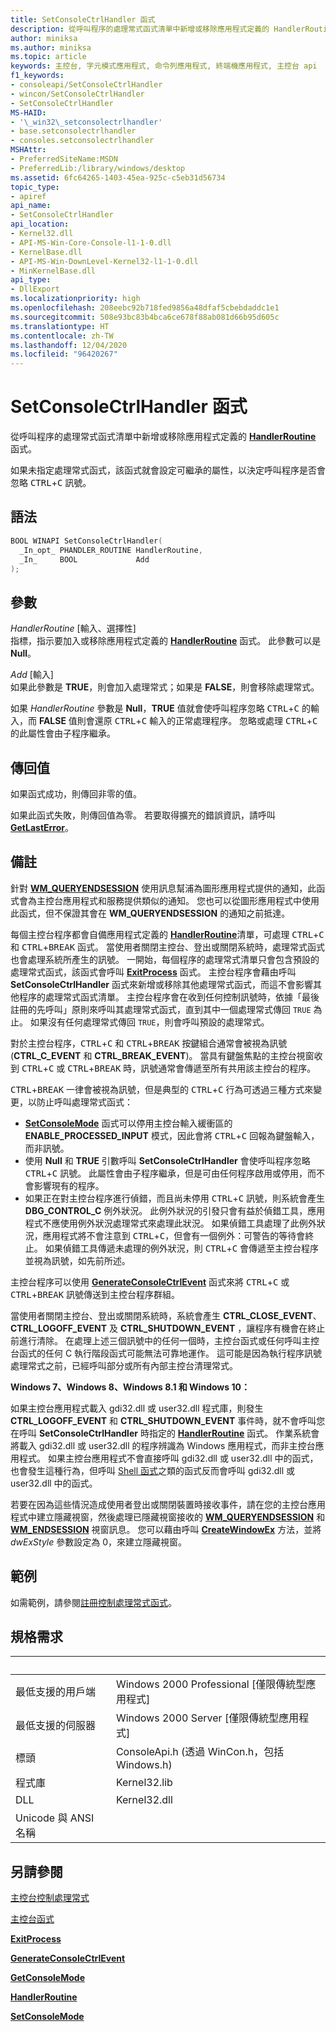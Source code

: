 ```yaml
---
title: SetConsoleCtrlHandler 函式
description: 從呼叫程序的處理常式函式清單中新增或移除應用程式定義的 HandlerRoutine 函式。
author: miniksa
ms.author: miniksa
ms.topic: article
keywords: 主控台, 字元模式應用程式, 命令列應用程式, 終端機應用程式, 主控台 api
f1_keywords:
- consoleapi/SetConsoleCtrlHandler
- wincon/SetConsoleCtrlHandler
- SetConsoleCtrlHandler
MS-HAID:
- '\_win32\_setconsolectrlhandler'
- base.setconsolectrlhandler
- consoles.setconsolectrlhandler
MSHAttr:
- PreferredSiteName:MSDN
- PreferredLib:/library/windows/desktop
ms.assetid: 6fc64265-1403-45ea-925c-c5eb31d56734
topic_type:
- apiref
api_name:
- SetConsoleCtrlHandler
api_location:
- Kernel32.dll
- API-MS-Win-Core-Console-l1-1-0.dll
- KernelBase.dll
- API-MS-Win-DownLevel-Kernel32-l1-1-0.dll
- MinKernelBase.dll
api_type:
- DllExport
ms.localizationpriority: high
ms.openlocfilehash: 208eebc92b718fed9856a48dfaf5cbebdaddc1e1
ms.sourcegitcommit: 508e93bc83b4bca6ce678f88ab081d66b95d605c
ms.translationtype: HT
ms.contentlocale: zh-TW
ms.lasthandoff: 12/04/2020
ms.locfileid: "96420267"
---
```

# <a name="setconsolectrlhandler-function"></a>SetConsoleCtrlHandler 函式

從呼叫程序的處理常式函式清單中新增或移除應用程式定義的 [**HandlerRoutine**](handlerroutine.md) 函式。

如果未指定處理常式函式，該函式就會設定可繼承的屬性，以決定呼叫程序是否會忽略 <kbd>CTRL</kbd>+<kbd>C</kbd> 訊號。

## <a name="syntax"></a>語法

```C
BOOL WINAPI SetConsoleCtrlHandler(
  _In_opt_ PHANDLER_ROUTINE HandlerRoutine,
  _In_     BOOL             Add
);
```

## <a name="parameters"></a>參數

*HandlerRoutine* \[輸入、選擇性\]  
指標，指示要加入或移除應用程式定義的 [**HandlerRoutine**](handlerroutine.md) 函式。 此參數可以是 **Null**。

*Add* \[輸入\]  
如果此參數是 **TRUE**，則會加入處理常式；如果是 **FALSE**，則會移除處理常式。

如果 *HandlerRoutine* 參數是 **Null**，**TRUE** 值就會使呼叫程序忽略 <kbd>CTRL</kbd>+<kbd>C</kbd> 的輸入，而 **FALSE** 值則會還原 <kbd>CTRL</kbd>+<kbd>C</kbd> 輸入的正常處理程序。 忽略或處理 <kbd>CTRL</kbd>+<kbd>C</kbd> 的此屬性會由子程序繼承。

## <a name="return-value"></a>傳回值

如果函式成功，則傳回非零的值。

如果此函式失敗，則傳回值為零。 若要取得擴充的錯誤資訊，請呼叫 [**GetLastError**](https://msdn.microsoft.com/library/windows/desktop/ms679360)。

## <a name="remarks"></a>備註

針對 [**WM\_QUERYENDSESSION**](https://msdn.microsoft.com/library/windows/desktop/aa376890) 使用訊息幫浦為圖形應用程式提供的通知，此函式會為主控台應用程式和服務提供類似的通知。 您也可以從圖形應用程式中使用此函式，但不保證其會在 **WM\_QUERYENDSESSION** 的通知之前抵達。

每個主控台程序都會自備應用程式定義的 [**HandlerRoutine**](handlerroutine.md)清單，可處理 <kbd>CTRL</kbd>+<kbd>C</kbd> 和 <kbd>CTRL</kbd>+<kbd>BREAK</kbd> 函式。 當使用者關閉主控台、登出或關閉系統時，處理常式函式也會處理系統所產生的訊號。 一開始，每個程序的處理常式清單只會包含預設的處理常式函式，該函式會呼叫 [**ExitProcess**](https://msdn.microsoft.com/library/windows/desktop/ms682658) 函式。 主控台程序會藉由呼叫 **SetConsoleCtrlHandler** 函式來新增或移除其他處理常式函式，而這不會影響其他程序的處理常式函式清單。 主控台程序會在收到任何控制訊號時，依據「最後註冊的先呼叫」原則來呼叫其處理常式函式，直到其中一個處理常式傳回 `TRUE` 為止。 如果沒有任何處理常式傳回 `TRUE`，則會呼叫預設的處理常式。

對於主控台程序，<kbd>CTRL</kbd>+<kbd>C</kbd> 和 <kbd>CTRL</kbd>+<kbd>BREAK</kbd> 按鍵組合通常會被視為訊號 (**CTRL\_C\_EVENT** 和 **CTRL\_BREAK\_EVENT**)。 當具有鍵盤焦點的主控台視窗收到 <kbd>CTRL</kbd>+<kbd>C</kbd> 或 <kbd>CTRL</kbd>+<kbd>BREAK</kbd> 時，訊號通常會傳遞至所有共用該主控台的程序。

<kbd>CTRL</kbd>+<kbd>BREAK</kbd> 一律會被視為訊號，但是典型的 <kbd>CTRL</kbd>+<kbd>C</kbd> 行為可透過三種方式來變更，以防止呼叫處理常式函式：

- [**SetConsoleMode**](setconsolemode.md) 函式可以停用主控台輸入緩衝區的 **ENABLE\_PROCESSED\_INPUT** 模式，因此會將 <kbd>CTRL</kbd>+<kbd>C</kbd> 回報為鍵盤輸入，而非訊號。
- 使用 **Null** 和 **TRUE** 引數呼叫 **SetConsoleCtrlHandler** 會使呼叫程序忽略 <kbd>CTRL</kbd>+<kbd>C</kbd> 訊號。 此屬性會由子程序繼承，但是可由任何程序啟用或停用，而不會影響現有的程序。
- 如果正在對主控台程序進行偵錯，而且尚未停用 <kbd>CTRL</kbd>+<kbd>C</kbd> 訊號，則系統會產生 **DBG\_CONTROL\_C** 例外狀況。 此例外狀況的引發只會有益於偵錯工具，應用程式不應使用例外狀況處理常式來處理此狀況。 如果偵錯工具處理了此例外狀況，應用程式將不會注意到 <kbd>CTRL</kbd>+<kbd>C</kbd>，但會有一個例外：可警告的等待會終止。 如果偵錯工具傳遞未處理的例外狀況，則 <kbd>CTRL</kbd>+<kbd>C</kbd> 會傳遞至主控台程序並視為訊號，如先前所述。

主控台程序可以使用 [**GenerateConsoleCtrlEvent**](generateconsolectrlevent.md) 函式來將 <kbd>CTRL</kbd>+<kbd>C</kbd> 或 <kbd>CTRL</kbd>+<kbd>BREAK</kbd> 訊號傳送到主控台程序群組。

當使用者關閉主控台、登出或關閉系統時，系統會產生 **CTRL\_CLOSE\_EVENT**、**CTRL\_LOGOFF\_EVENT** 及 **CTRL\_SHUTDOWN\_EVENT** ，讓程序有機會在終止前進行清除。 在處理上述三個訊號中的任何一個時，主控台函式或任何呼叫主控台函式的任何 C 執行階段函式可能無法可靠地運作。 這可能是因為執行程序訊號處理常式之前，已經呼叫部分或所有內部主控台清理常式。

**Windows 7、Windows 8、Windows 8.1 和 Windows 10：**

如果主控台應用程式載入 gdi32.dll 或 user32.dll 程式庫，則發生 **CTRL\_LOGOFF\_EVENT** 和 **CTRL\_SHUTDOWN\_EVENT** 事件時，就不會呼叫您在呼叫 **SetConsoleCtrlHandler** 時指定的 [**HandlerRoutine**](handlerroutine.md) 函式。 作業系統會將載入 gdi32.dll 或 user32.dll 的程序辨識為 Windows 應用程式，而非主控台應用程式。 如果主控台應用程式不會直接呼叫 gdi32.dll 或 user32.dll 中的函式，也會發生這種行為，但呼叫 [Shell 函式](https://msdn.microsoft.com/library/windows/desktop/bb776426)之類的函式反而會呼叫 gdi32.dll 或 user32.dll 中的函式。

若要在因為這些情況造成使用者登出或關閉裝置時接收事件，請在您的主控台應用程式中建立隱藏視窗，然後處理已隱藏視窗接收的 [**WM\_QUERYENDSESSION**](https://msdn.microsoft.com/library/windows/desktop/aa376890) 和 [**WM\_ENDSESSION**](https://msdn.microsoft.com/library/windows/desktop/aa376889) 視窗訊息。 您可以藉由呼叫 [**CreateWindowEx**](https://msdn.microsoft.com/library/windows/desktop/ms632680) 方法，並將 *dwExStyle* 參數設定為 0，來建立隱藏視窗。

## <a name="examples"></a>範例

如需範例，請參閱[註冊控制處理常式函式](registering-a-control-handler-function.md)。

## <a name="requirements"></a>規格需求

| &nbsp; | &nbsp; |
|-|-|
| 最低支援的用戶端 | Windows 2000 Professional \[僅限傳統型應用程式\] |
| 最低支援的伺服器 | Windows 2000 Server \[僅限傳統型應用程式\] |
| 標頭 | ConsoleApi.h (透過 WinCon.h，包括 Windows.h) |
| 程式庫 | Kernel32.lib |
| DLL | Kernel32.dll |
| Unicode 與 ANSI 名稱 | |

## <a name="see-also"></a>另請參閱

[主控台控制處理常式](console-control-handlers.md)

[主控台函式](console-functions.md)

[**ExitProcess**](https://msdn.microsoft.com/library/windows/desktop/ms682658)

[**GenerateConsoleCtrlEvent**](generateconsolectrlevent.md)

[**GetConsoleMode**](getconsolemode.md)

[**HandlerRoutine**](handlerroutine.md)

[**SetConsoleMode**](setconsolemode.md)
